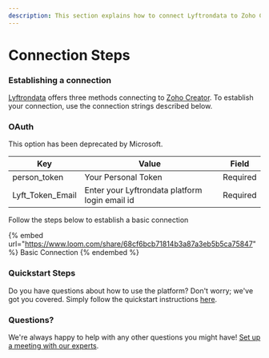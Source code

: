 ```yaml
---
description: This section explains how to connect Lyftrondata to Zoho Creator.
---
```


# Connection Steps

### Establishing a connection

[Lyftrondata](https://www.lyftrondata.com) offers three methods connecting to [Zoho Creator](https://www.lyftrondata.com/integration/technology-analytics/zoho-creator/). To establish your connection, use the connection strings described below.

### OAuth

This option has been deprecated by Microsoft.

| Key                | Value                                          | Field    |
| ------------------ | ---------------------------------------------- | -------- |
| person\_token      | Your Personal Token                            | Required |
| Lyft\_Token\_Email | Enter your Lyftrondata platform login email id | Required |

Follow the steps below to establish a basic connection

{% embed url="https://www.loom.com/share/68cf6bcb71814b3a87a3eb5b5ca75847" %}
Basic Connection
{% endembed %}

### Quickstart Steps

Do you have questions about how to use the platform? Don't worry; we've got you covered. Simply follow the quickstart instructions [here](../../../quickstart-steps.md).

### Questions? <a href="#questions" id="questions"></a>

We're always happy to help with any other questions you might have! [Set up a meeting with our experts](https://www.lyftrondata.com/book-a-meeting/).

